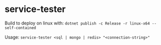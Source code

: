 ﻿# service-tester

Build to deploy on linux with: `dotnet publish -c Release -r linux-x64 --self-contained
`

Usage: `service-tester <sql | mongo | redis> "<connection-string>"`